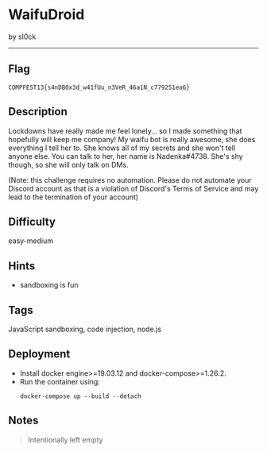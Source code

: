 # WaifuDroid

by sl0ck

---

## Flag

```
COMPFEST13{s4nDB0x3d_w41fUu_n3VeR_46a1N_c779251ea6}
```

## Description
Lockdowns have really made me feel lonely... so I made something that hopefully will keep me company! My waifu bot is really awesome, she does everything I tell her to. She knows all of my secrets and she won't tell anyone else. You can talk to her, her name is Nadenka#4738. She's shy though, so she will only talk on DMs.

(Note: this challenge requires no automation. Please do not automate your Discord account as that is a violation of Discord's Terms of Service and may lead to the termination of your account)

## Difficulty
easy-medium

## Hints
* sandboxing is fun

## Tags
JavaScript sandboxing, code injection, node.js

## Deployment
- Install docker engine>=19.03.12 and docker-compose>=1.26.2.
- Run the container using:
    ```
    docker-compose up --build --detach
    ```

## Notes
> Intentionally left empty
